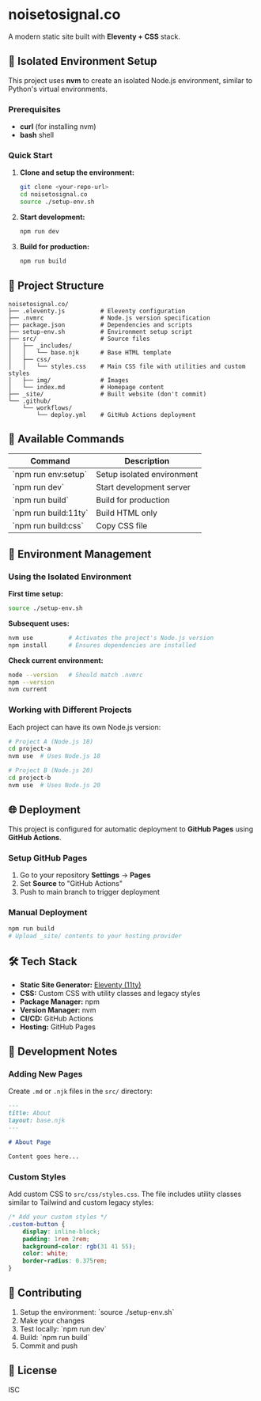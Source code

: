 # noisetosignal.co

A modern static site built with **Eleventy + CSS** stack.

## 🔧 Isolated Environment Setup

This project uses **nvm** to create an isolated Node.js environment, similar to Python's virtual environments.

### Prerequisites

- **curl** (for installing nvm)
- **bash** shell

### Quick Start

1. **Clone and setup the environment:**
   ```bash
   git clone <your-repo-url>
   cd noisetosignal.co
   source ./setup-env.sh
   ```

2. **Start development:**
   ```bash
   npm run dev
   ```

3. **Build for production:**
   ```bash
   npm run build
   ```

## 📁 Project Structure

```
noisetosignal.co/
├── .eleventy.js          # Eleventy configuration
├── .nvmrc                # Node.js version specification
├── package.json          # Dependencies and scripts
├── setup-env.sh          # Environment setup script
├── src/                  # Source files
│   ├── _includes/
│   │   └── base.njk      # Base HTML template
│   ├── css/
│   │   └── styles.css    # Main CSS file with utilities and custom styles
│   ├── img/              # Images
│   └── index.md          # Homepage content
├── _site/                # Built website (don't commit)
└── .github/
    └── workflows/
        └── deploy.yml    # GitHub Actions deployment
```

## 🚀 Available Commands

| Command | Description |
|---------|-------------|
| \`npm run env:setup\` | Setup isolated environment |
| \`npm run dev\` | Start development server |
| \`npm run build\` | Build for production |
| \`npm run build:11ty\` | Build HTML only |
| \`npm run build:css\` | Copy CSS file |

## 🔄 Environment Management

### Using the Isolated Environment

**First time setup:**
```bash
source ./setup-env.sh
```

**Subsequent uses:**
```bash
nvm use          # Activates the project's Node.js version
npm install      # Ensures dependencies are installed
```

**Check current environment:**
```bash
node --version   # Should match .nvmrc
npm --version
nvm current
```

### Working with Different Projects

Each project can have its own Node.js version:

```bash
# Project A (Node.js 18)
cd project-a
nvm use  # Uses Node.js 18

# Project B (Node.js 20)  
cd project-b
nvm use  # Uses Node.js 20
```

## 🌐 Deployment

This project is configured for automatic deployment to **GitHub Pages** using **GitHub Actions**.

### Setup GitHub Pages

1. Go to your repository **Settings** → **Pages**
2. Set **Source** to "GitHub Actions"
3. Push to main branch to trigger deployment

### Manual Deployment

```bash
npm run build
# Upload _site/ contents to your hosting provider
```

## 🛠️ Tech Stack

- **Static Site Generator:** [Eleventy (11ty)](https://www.11ty.dev/)
- **CSS:** Custom CSS with utility classes and legacy styles
- **Package Manager:** npm
- **Version Manager:** nvm
- **CI/CD:** GitHub Actions
- **Hosting:** GitHub Pages

## 📝 Development Notes

### Adding New Pages

Create `.md` or `.njk` files in the `src/` directory:

```markdown
---
title: About
layout: base.njk
---

# About Page

Content goes here...
```

### Custom Styles

Add custom CSS to `src/css/styles.css`. The file includes utility classes similar to Tailwind and custom legacy styles:

```css
/* Add your custom styles */
.custom-button {
    display: inline-block;
    padding: 1rem 2rem;
    background-color: rgb(31 41 55);
    color: white;
    border-radius: 0.375rem;
}
```

## 🤝 Contributing

1. Setup the environment: \`source ./setup-env.sh\`
2. Make your changes
3. Test locally: \`npm run dev\`
4. Build: \`npm run build\`
5. Commit and push

## 📄 License

ISC

